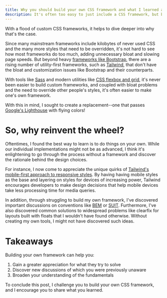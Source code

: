 ```yaml
---
title: Why you should build your own CSS framework and what I learned as a result
description: It's often too easy to just include a CSS framework, but before we mindlessly add it to our projects, let's consider what we are losing out on by doing so. 
---
```


With a flood of custom CSS frameworks, it helps to dive deeper into why that's the case. 

Since many mainstream frameworks include kilobytes of never used CSS and the many more styles that need to be overridden, it's not hard to see how most frameworks do too much, adding unnecessary bloat and slowing page speeds. But beyond heavy [frameworks like Bootstrap](https://getbootstrap.com/), there are a rising number of utility-first frameworks, such as [Tailwind](https://tailwindcss.com/), that don't have the bloat and customization issues like Bootstrap and their counterparts.

With tools like [Sass](https://sass-lang.com/) and modern utilities like [CSS flexbox and grid](https://css-tricks.com/quick-whats-the-difference-between-flexbox-and-grid/), it's never been easier to build custom frameworks, and coupled with bloat problems and the need to override other people's styles, it's often easier to make one's own framework.

With this in mind, I sought to create a replacement--one that passes [Google's Lighthouse](https://developers.google.com/web/tools/lighthouse) with flying colors!

# So, why reinvent the wheel?
Oftentimes, I found the best way to learn is to do things on your own. While our individual implementations might not be as advanced, I think it's enlightening to go through the process without a framework and discover the rationale behind the design choices.

For instance, I now come to appreciate the unique quirks of [Tailwind's mobile-first approach to responsive styles](https://tailwindcss.com/docs/responsive-design#targeting-mobile-screens). By having having mobile styles as the base and layering on styles for devices of increasing power, Tailwind encourages developers to make design decisions that help mobile devices take less processing time for media queries.

In addition, through struggling to build my own framework, I've discovered important discussions on conventions like [BEM](https://getbem.com/) or [SUIT](https://suitcss.github.io/). Furthermore, I've also discovered common solutions to widespread problems like clearfix for layouts built with floats that I wouldn't have found otherwise. Without creating my own tools, I might not have discovered such ideas. 

# Takeaways
Building your own framework can help you:
1. Gain a greater appreciation for what they try to solve
2. Discover new discussions of which you were previously unaware
3. Broaden your understanding of the fundamentals

To conclude this post, I challenge you to build your own CSS framework, and I encourage you to share what you learned. 
